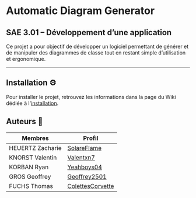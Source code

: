 # Automatic Diagram Generator
## SAE 3.01 – Développement d’une application

Ce projet a pour objectif de développer un logiciel permettant de générer et de manipuler des diagrammes de classe tout en restant simple d’utilisation et ergonomique.

---

## Installation ⚙️

Pour installer le projet, retrouvez les informations dans la page du Wiki dédiée à l'[installation](https://github.com/Valentxn7/adg_project/wiki/Installation). 

## Auteurs 👥
| Membres            | Profil  |
| ------------------ | ------- |
| HEUERTZ Zacharie   | [SolareFlame](https://github.com/SolareFlame) |
| KNORST Valentin    | [Valentxn7](https://github.com/Valentxn7) |
| KORBAN Ryan        | [Yeahboys04](https://github.com/Yeahboys04) |
| GROS Geoffrey      | [Geoffrey2501](https://github.com/Geoffrey2501) | 
| FUCHS Thomas       | [ColettesCorvette](https://github.com/ColettesCorvette) | 
